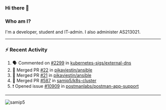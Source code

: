 ### Hi there 👋

### Who am I?
I'm a developer, student and IT-admin. I also administer AS213021.

---
### :zap: Recent Activity
<!--START_SECTION:activity-->
1. 🗣 Commented on [#2299](https://github.com/kubernetes-sigs/external-dns/issues/2299) in [kubernetes-sigs/external-dns](https://github.com/kubernetes-sigs/external-dns)
2. 🎉 Merged PR [#22](https://github.com/pikaviestin/ansible/pull/22) in [pikaviestin/ansible](https://github.com/pikaviestin/ansible)
3. 🎉 Merged PR [#21](https://github.com/pikaviestin/ansible/pull/21) in [pikaviestin/ansible](https://github.com/pikaviestin/ansible)
4. 🎉 Merged PR [#587](https://github.com/samip5/k8s-cluster/pull/587) in [samip5/k8s-cluster](https://github.com/samip5/k8s-cluster)
5. ❗️ Opened issue [#10909](https://github.com/postmanlabs/postman-app-support/issues/10909) in [postmanlabs/postman-app-support](https://github.com/postmanlabs/postman-app-support)
<!--END_SECTION:activity-->
---

<img align="center" src="https://github-readme-stats.vercel.app/api?username=samip5&show_icons=true" alt="samip5" />
